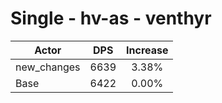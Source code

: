 # Single - hv-as - venthyr
| Actor | DPS | Increase |
|---|:---:|:---:|
|new_changes|6639|3.38%|
|Base|6422|0.00%|

